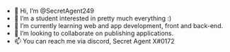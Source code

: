 - 👋 Hi, I’m @SecretAgent249
- 👀 I’m a student interested in pretty much everything :)
- 🌱 I’m currently learning web and app development, front and back-end.
- 💞️ I’m looking to collaborate on publishing applications.
- 📫 You can reach me via discord, Secret Agent X#0172

<!---
SecretAgent249/SecretAgent249 is a ✨ special ✨ repository because its `README.md` (this file) appears on your GitHub profile.
You can click the Preview link to take a look at your changes.
--->
